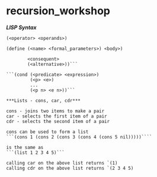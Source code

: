 # recursion_workshop

***LISP Syntax***

```(<operator> <operands>)```

```(define (<name> <formal_parameters>) <body>)```

```(if (<predicate>)
        <consequent>
        (<alternative>))```

```(cond (<predicate> <expression>)
         (<p> <e>)
         ...
         (<p n> <e n>))```

***Lists - cons, car, cdr***

cons - joins two items to make a pair
car - selects the first item of a pair
cdr - selects the second item of a pair

cons can be used to form a list
```(cons 1 (cons 2 (cons 3 (cons 4 (cons 5 nil)))))````

is the same as 
```(list 1 2 3 4 5)```

calling car on the above list returns `(1)
calling cdr on the above list returns `(2 3 4 5)
